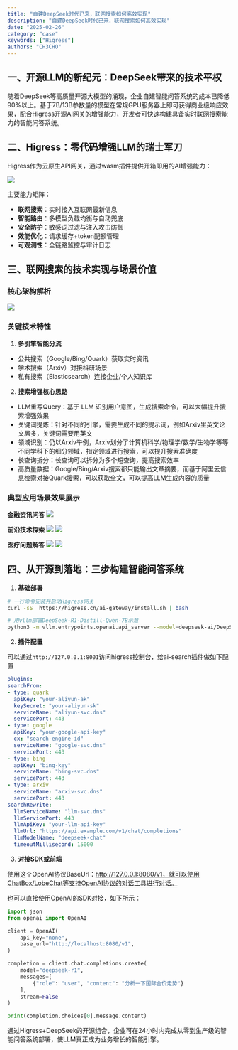 ```yaml
---
title: "自建DeepSeek时代已来，联网搜索如何高效实现"
description: "自建DeepSeek时代已来，联网搜索如何高效实现"
date: "2025-02-26"
category: "case"
keywords: ["Higress"]
authors: "CH3CHO"
---
```




## 一、开源LLM的新纪元：DeepSeek带来的技术平权

随着DeepSeek等高质量开源大模型的涌现，企业自建智能问答系统的成本已降低90%以上。基于7B/13B参数量的模型在常规GPU服务器上即可获得商业级响应效果，配合Higress开源AI网关的增强能力，开发者可快速构建具备实时联网搜索能力的智能问答系统。

## 二、Higress：零代码增强LLM的瑞士军刀

Higress作为云原生API网关，通过wasm插件提供开箱即用的AI增强能力：

![](https://img.alicdn.com/imgextra/i2/O1CN01vnbj6a1ov2dijiPMM_!!6000000005286-0-tps-1213-688.jpg)

主要能力矩阵：
- **联网搜索**：实时接入互联网最新信息
- **智能路由**：多模型负载均衡与自动兜底
- **安全防护**：敏感词过滤与注入攻击防御
- **效能优化**：请求缓存+token配额管理
- **可观测性**：全链路监控与审计日志

## 三、联网搜索的技术实现与场景价值

### 核心架构解析

![](https://img.alicdn.com/imgextra/i1/O1CN017bNRNG1rVLGL64gd0_!!6000000005636-0-tps-770-704.jpg)

### 关键技术特性

1. **多引擎智能分流**
- 公共搜索（Google/Bing/Quark）获取实时资讯
- 学术搜索（Arxiv）对接科研场景
- 私有搜索（Elasticsearch）连接企业/个人知识库

2. **搜索增强核心思路**
- LLM重写Query：基于 LLM 识别用户意图，生成搜索命令，可以大幅提升搜索增强效果
- 关键词提炼：针对不同的引擎，需要生成不同的提示词，例如Arxiv里英文论文居多，关键词需要用英文
- 领域识别：仍以Arxiv举例，Arxiv划分了计算机科学/物理学/数学/生物学等等不同学科下的细分领域，指定领域进行搜索，可以提升搜索准确度
- 长查询拆分：长查询可以拆分为多个短查询，提高搜索效率
- 高质量数据：Google/Bing/Arxiv搜索都只能输出文章摘要，而基于阿里云信息检索对接Quark搜索，可以获取全文，可以提高LLM生成内容的质量

### 典型应用场景效果展示

**金融资讯问答**
![](https://img.alicdn.com/imgextra/i2/O1CN01No4emp1GBWL2eb2mS_!!6000000000584-0-tps-1910-1016.jpg)

**前沿技术探索**
![](https://img.alicdn.com/imgextra/i4/O1CN01bWLstU1jWhVnf7R5s_!!6000000004556-0-tps-1913-855.jpg)
![](https://img.alicdn.com/imgextra/i4/O1CN01ubSKKy1u1yiWCe36e_!!6000000005978-0-tps-1848-1019.jpg)

**医疗问题解答**
![](https://img.alicdn.com/imgextra/i1/O1CN01nYOMkg1Ur6vQ8q0L0_!!6000000002570-0-tps-1912-1016.jpg)
![](https://img.alicdn.com/imgextra/i3/O1CN012NeWkw28562C402pO_!!6000000007880-0-tps-1870-330.jpg)
## 四、从开源到落地：三步构建智能问答系统

1. **基础部署**

```bash
# 一行命令安装并启动Higress网关
curl -sS  https://higress.cn/ai-gateway/install.sh | bash

# 用vllm部署DeepSeek-R1-Distill-Qwen-7B示意
python3 -m vllm.entrypoints.openai.api_server --model=deepseek-ai/DeepSeek-R1-Distill-Qwen-7B --dtype=half --tensor-parallel-size=4 --enforce-eager
```

2. **插件配置**

可以通过`http://127.0.0.1:8001`访问higress控制台，给ai-search插件做如下配置

```yaml
plugins:
searchFrom:
- type: quark
  apiKey: "your-aliyun-ak"
  keySecret: "your-aliyun-sk"
  serviceName: "aliyun-svc.dns"
  servicePort: 443
- type: google
  apiKey: "your-google-api-key"
  cx: "search-engine-id"
  serviceName: "google-svc.dns"
  servicePort: 443
- type: bing
  apiKey: "bing-key"
  serviceName: "bing-svc.dns"
  servicePort: 443
- type: arxiv
  serviceName: "arxiv-svc.dns" 
  servicePort: 443
searchRewrite:
  llmServiceName: "llm-svc.dns"
  llmServicePort: 443
  llmApiKey: "your-llm-api-key"
  llmUrl: "https://api.example.com/v1/chat/completions"
  llmModelName: "deepseek-chat"
  timeoutMillisecond: 15000
```

3. **对接SDK或前端**

使用这个OpenAI协议BaseUrl：http://127.0.0.1:8080/v1，就可以使用ChatBox/LobeChat等支持OpenAI协议的对话工具进行对话。

也可以直接使用OpenAI的SDK对接，如下所示：

```python
import json
from openai import OpenAI

client = OpenAI(
    api_key="none",
    base_url="http://localhost:8080/v1",
)

completion = client.chat.completions.create(
    model="deepseek-r1",
    messages=[
        {"role": "user", "content": "分析一下国际金价走势"}
    ],
    stream=False
)

print(completion.choices[0].message.content)
```

通过Higress+DeepSeek的开源组合，企业可在24小时内完成从零到生产级的智能问答系统部署，使LLM真正成为业务增长的智能引擎。

